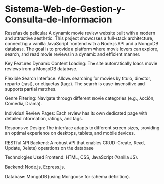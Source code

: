 # Sistema-Web-de-Gestion-y-Consulta-de-Informacion


Reseñas de peliculas
A dynamic movie review website built with a modern and attractive aesthetic. This project showcases a full-stack architecture, connecting a vanilla JavaScript frontend with a Node.js API and a MongoDB database. The goal is to provide a platform where movie lovers can explore, search, and read movie reviews in a dynamic and efficient manner.

Key Features
Dynamic Content Loading: The site automatically loads movie reviews from a MongoDB database.

Flexible Search Interface: Allows searching for movies by titulo, director, reparto (cast), or etiquetas (tags). The search is case-insensitive and supports partial matches.

Genre Filtering: Navigate through different movie categories (e.g., Acción, Comedia, Drama).

Individual Review Pages: Each review has its own dedicated page with detailed information, ratings, and tags.

Responsive Design: The interface adapts to different screen sizes, providing an optimal experience on desktops, tablets, and mobile devices.

RESTful API Backend: A robust API that enables CRUD (Create, Read, Update, Delete) operations on the database.

Technologies Used
Frontend: HTML, CSS, JavaScript (Vanilla JS).

Backend: Node.js, Express.js.

Database: MongoDB (using Mongoose for schema definition).
